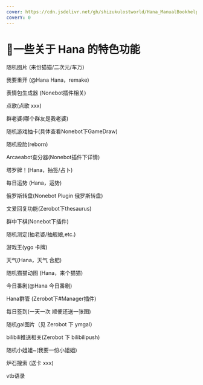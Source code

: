 ```yaml
---
cover: https://cdn.jsdelivr.net/gh/shizukulostworld/Hana_ManualBookhelper@main/.gitbook/assets/IMG_20211011_001458_108.jpg
coverY: 0
---
```


# 🌈一些关于 Hana 的特色功能

随机图片 (来份猫猫/二次元/车万)

我要重开 (@Hana Hana，remake)

表情包生成器 (Nonebot插件相关)

点歌(点歌 xxx)

群老婆(哪个群友是我老婆)

随机游戏抽卡(具体查看Nonebot下GameDraw)

随机投胎(reborn)

Arcaeabot查分器(Nonebot插件下详情)

塔罗牌！(Hana，抽签/占卜)

每日运势 (Hana，运势)

俄罗斯转盘(Nonebot Plugin 俄罗斯转盘)

文爱回复功能(Zerobot下thesaurus)

群中下棋(Nonebot下插件)

随机测定(抽老婆/抽舰娘,etc.)

游戏王(ygo 卡牌)

天气(Hana，天气 合肥)

随机猫猫动图 (Hana，来个猫猫)

今日番剧(@Hana 今日番剧)

Hana群管 (Zerobot下#Manager插件)

每日签到(一天一次 顺便还送一张图)

随机gal图片（见 Zerobot 下 ymgal）

bilibili推送相关(Zerobot 下 bilibilipush)

随机小姐姐~(我要一份小姐姐)

炉石搜索 (送卡 xxx)

vtb语录
